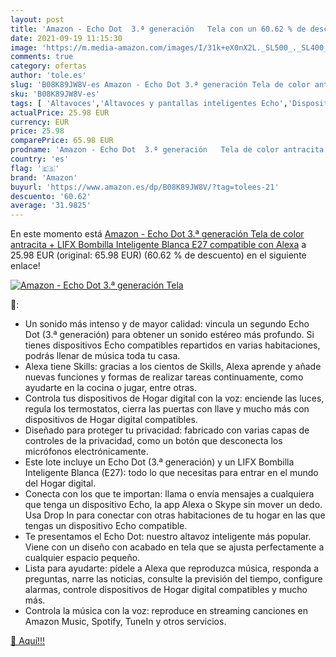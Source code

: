 ```yaml
---
layout: post
title: 'Amazon - Echo Dot  3.ª generación   Tela con un 60.62 % de descuento'
date: 2021-09-19 11:15:30
image: 'https://m.media-amazon.com/images/I/31k+eX0nX2L._SL500_._SL400_.jpg'
comments: true
category: ofertas
author: 'tole.es'
slug: 'B08K89JW8V-es Amazon - Echo Dot 3.ª generación Tela de color antracita +...'
sku: 'B08K89JW8V-es'
tags: [ 'Altavoces','Altavoces y pantallas inteligentes Echo','Dispositivos Amazon','Dispositivos Amazon y Accesorios','Electrónica','Equipos de audio y Hi-Fi','Paquetes de dispositivos','alexa','amazon', ]
actualPrice: 25.98 EUR
currency: EUR
price: 25.98
comparePrice: 65.98 EUR
prodname: 'Amazon - Echo Dot  3.ª generación   Tela de color antracita + LIFX Bombilla Inteligente Blanca  E27   compatible con Alexa'
country: 'es'
flag: '🇪🇸'
brand: 'Amazon'
buyurl: 'https://www.amazon.es/dp/B08K89JW8V/?tag=tolees-21'
descuento: '60.62'
average: '31.9825'
---
```


En este momento está [Amazon - Echo Dot  3.ª generación   Tela de color antracita + LIFX Bombilla Inteligente Blanca  E27   compatible con Alexa](https://www.amazon.es/dp/B08K89JW8V/?tag=tolees-21) a 25.98 EUR (original: 65.98 EUR) (60.62 %  de descuento) en el siguiente enlace!

[![Amazon - Echo Dot  3.ª generación   Tela](https://m.media-amazon.com/images/I/31k+eX0nX2L._SL500_._SL400_.jpg)](https://www.amazon.es/dp/B08K89JW8V/?tag=tolees-21)

🔎:

- Un sonido más intenso y de mayor calidad: vincula un segundo Echo Dot (3.ª generación) para obtener un sonido estéreo más profundo. Si tienes dispositivos Echo compatibles repartidos en varias habitaciones, podrás llenar de música toda tu casa.
- Alexa tiene Skills: gracias a los cientos de Skills, Alexa aprende y añade nuevas funciones y formas de realizar tareas continuamente, como ayudarte en la cocina o jugar, entre otras.
- Controla tus dispositivos de Hogar digital con la voz: enciende las luces, regula los termostatos, cierra las puertas con llave y mucho más con dispositivos de Hogar digital compatibles.
- Diseñado para proteger tu privacidad: fabricado con varias capas de controles de la privacidad, como un botón que desconecta los micrófonos electrónicamente.
- Este lote incluye un Echo Dot (3.ª generación) y un LIFX Bombilla Inteligente Blanca (E27): todo lo que necesitas para entrar en el mundo del Hogar digital.
- Conecta con los que te importan: llama o envía mensajes a cualquiera que tenga un dispositivo Echo, la app Alexa o Skype sin mover un dedo. Usa Drop In para conectar con otras habitaciones de tu hogar en las que tengas un dispositivo Echo compatible.
- Te presentamos el Echo Dot: nuestro altavoz inteligente más popular. Viene con un diseño con acabado en tela que se ajusta perfectamente a cualquier espacio pequeño.
- Lista para ayudarte: pídele a Alexa que reproduzca música, responda a preguntas, narre las noticias, consulte la previsión del tiempo, configure alarmas, controle dispositivos de Hogar digital compatibles y mucho más.
- Controla la música con la voz: reproduce en streaming canciones en Amazon Music, Spotify, TuneIn y otros servicios.

[🛒 Aquí!!!](https://www.amazon.es/dp/B08K89JW8V/?tag=tolees-21)
